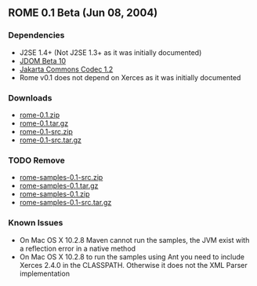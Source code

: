 ## ROME 0.1 Beta (Jun 08, 2004)

### Dependencies

-   J2SE 1.4+ (Not J2SE 1.3+ as it was initially documented)
-   [JDOM Beta 10](http://www.jdom.org/)
-   [Jakarta Commons Codec 1.2](http://jakarta.apache.org/commons/codec/)
-   Rome v0.1 does not depend on Xerces as it was initially documented

### Downloads

-   [rome-0.1.zip](./rome-0.1.zip)
-   [rome-0.1.tar.gz](./rome-0.1.tar.gz)
-   [rome-0.1-src.zip](./rome-0.1-src.zip)
-   [rome-0.1-src.tar.gz](./rome-0.1-src.tar.gz)

### TODO Remove
-   [rome-samples-0.1-src.zip](./rome-samples-0.1-src.zip)
-   [rome-samples-0.1.tar.gz](./rome-samples-0.1.tar.gz)
-   [rome-samples-0.1.zip](./rome-samples-0.1.zip)
-   [rome-samples-0.1-src.tar.gz](./rome-samples-0.1-src.tar.gz)

### Known Issues

-   On Mac OS X 10.2.8 Maven cannot run the samples, the JVM exist with
    a reflection error in a native method
-   On Mac OS X 10.2.8 to run the samples using Ant you need to include
    Xerces 2.4.0 in the CLASSPATH. Otherwise it does not the XML Parser
    implementation
